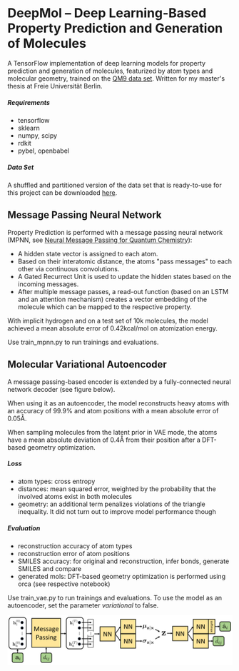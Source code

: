 # DeepMol – Deep Learning-Based Property Prediction and Generation of Molecules
A TensorFlow implementation of deep learning models for property prediction and generation of molecules,
featurized by atom types and molecular geometry, trained on the 
[QM9 data set](https://figshare.com/collections/Quantum_chemistry_structures_and_properties_of_134_kilo_molecules/978904).
Written for my master's thesis at Freie Universität Berlin. 

##### Requirements
- tensorflow
- sklearn
- numpy, scipy
- rdkit
- pybel, openbabel

##### Data Set
A shuffled and partitioned version of the data set that is ready-to-use for this project can be downloaded 
[here](https://www.dropbox.com/s/pag6sivg0yzgndy/QM9.zip?dl=0).

## Message Passing Neural Network
Property Prediction is performed with a message passing neural network
(MPNN, see [Neural Message Passing for Quantum Chemistry](https://arxiv.org/pdf/1704.01212.pdf)):

- A hidden state vector is assigned to each atom. 
- Based on their interatomic distance, the atoms "pass messages" to each other via continuous convolutions.
- A Gated Recurrect Unit is used to update the hidden states based on the incoming messages.
- After multiple message passes, a read-out function (based on an LSTM and an attention mechanism) creates a
vector embedding of the molecule which can be mapped to the respective property. 

With implicit hydrogen and on a test set of 10k molecules, the model achieved a mean absolute error of 0.42kcal/mol on
atomization energy.

Use train_mpnn.py to run trainings and evaluations.

## Molecular Variational Autoencoder
A message passing-based encoder is extended by a fully-connected neural network decoder (see figure below).

When using it as an autoencoder,
the model reconstructs heavy atoms with an accuracy of 99.9% and atom positions with a mean absolute error of 0.05Å.

When sampling molecules from the latent prior in VAE mode, the atoms have a mean absolute deviation of 0.4Å
from their position after a DFT-based geometry optimization.

##### Loss
- atom types: cross entropy
- distances: mean squared error, weighted by the probability that the involved atoms exist in both molecules
- geometry: an additional term penalizes violations of the triangle inequality.
It did not turn out to improve model performance though

##### Evaluation
- reconstruction accuracy of atom types
- reconstruction error of atom positions
- SMILES accuracy: for original and reconstruction, infer bonds, generate SMILES and compare
- generated mols: DFT-based geometry optimization is performed using orca (see respective notebook)

Use train_vae.py to run trainings and evaluations.
To use the model as an autoencoder, set the parameter _variational_ to false.

![Architecture of the MolVAE](fig/molvae.png)